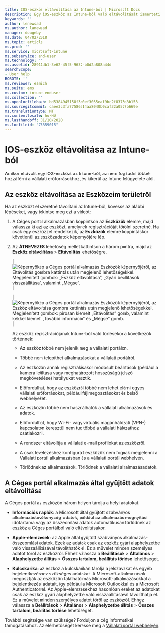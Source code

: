 ```yaml
---
title: IOS-eszköz eltávolítása az Intune-ból | Microsoft Docs
description: Egy iOS-eszköz az Intune-ból való eltávolítását ismerteti
keywords: ''
author: lenewsad
ms.author: lanewsad
manager: dougeby
ms.date: 04/02/2018
ms.topic: article
ms.prod: ''
ms.service: microsoft-intune
ms.subservice: end-user
ms.technology: ''
ms.assetid: 28914db1-3e62-45f5-9632-b0d2a808a44d
searchScope:
- User help
ROBOTS: ''
ms.reviewer: esmich
ms.suite: ems
ms.custom: intune-enduser
ms.collection: ''
ms.openlocfilehash: bd5384945158f3d0ef3035eaf9bc2f8375d8b153
ms.sourcegitcommit: caee3c3fa77586314aa8040b0caf32a0527b669e
ms.translationtype: MT
ms.contentlocale: hu-HU
ms.lasthandoff: 01/10/2020
ms.locfileid: "75859015"
---
```

# <a name="remove-your-ios-device-from-intune"></a>IOS-eszköz eltávolítása az Intune-ból

Amikor eltávolít egy iOS-eszközt az Intune-ból, az nem fog tudni többé hozzáférni a vállalati erőforrásokhoz, és kikerül az Intune felügyelete alól.


## <a name="removing-the-device-from-my-devices"></a>Az eszköz eltávolítása az Eszközeim területről

Ha az eszközt el szeretné távolítani az Intune-ból, kövesse az alábbi lépéseket, vagy tekintse meg ezt a videót:


1. A Céges portál alkalmazásban koppintson az **Eszközök** elemre, majd válassza ki azt az eszközt, amelynek regisztrációját törölni szeretné. Ha csak egy eszközzel rendelkezik, az **Eszközök** elemre koppintáskor követlenül az eszközadatok képernyőjére lép.

2. Az **ÁTNEVEZÉS** lehetőség mellet kattintson a három pontra, majd az **Eszköz eltávolítása** > **Eltávolítás** lehetőségre.  

    |![Képernyőkép a Céges portál alkalmazás Eszközök képernyőjéről, az Eltávolítás gombra kattintás után megjelenő lehetőségekkel. Megjelenített gombok: „Eszköz eltávolítása”, „Gyári beállítások visszaállítása”, valamint „Mégse”.](/intune-user-help/media/cp_ios_unenroll_after_1804_001.png)|

    |![Képernyőkép a Céges portál alkalmazás Eszközök képernyőjéről, az Eszköz eltávolítása gombra kattintás után megjelenő lehetőségekkel. Megjelenített gombok: pirosan kiemelt „Eltávolítás” gomb, valamint kékkel kiemelt „További információ” és „Mégse” gomb.](/intune-user-help/media/cp_ios_unenroll_after_1804_002.png)|


    Az eszköz regisztrációjának Intune-ból való törlésekor a következők történnek:

    - Az eszköz többé nem jelenik meg a vállalati portálon.

    - Többé nem telepíthet alkalmazásokat a vállalati portálról.

    - Az eszközön annak regisztrálásakor módosult beállítások (például a kamera letiltása vagy meghatározott hosszúságú jelszó megkövetelése) hatályukat vesztik.

    - Előfordulhat, hogy az eszközről többé nem lehet elérni egyes vállalati erőforrásokat, például fájlmegosztásokat és belső webhelyeket.

    - Az eszközön többé nem használhatók a vállalati alkalmazások és adatok.

    - Előfordulhat, hogy Wi-Fi- vagy virtuális magánhálózati (VPN-) kapcsolaton keresztül nem tud többé a vállalati hálózathoz csatlakozni.

    - A rendszer eltávolítja a vállalati e-mail profilokat az eszközről.

    - A csak levelezéshez konfigurált eszközök nem fognak megjelenni a Vállalati portál alkalmazásban és a vállalati portál webhelyén.

    - Törlődnek az alkalmazások. Törlődnek a vállalati alkalmazásadatok.

## <a name="removing-data-collected-by-the-company-portal-app"></a>A Céges portál alkalmazás által gyűjtött adatok eltávolítása

A Céges portál az eszközön három helyen tárolja a helyi adatokat.

- **Információs naplók**: a Microsoft által gyűjtött szabványos alkalmazástevékenység-adatok, például az alkalmazás megnyitási időtartama vagy az összeomlási adatok automatikusan törlődnek az eszköz a Céges portálból való eltávolításakor.

- **Apple-elemzések**: az Apple által gyűjtött szabványos alkalmazás-összeomlási adatok. Ezek az adatok csak az eszköz gyári alaphelyzetbe való visszaállításával távolíthatók el. Ez a művelet minden személyes adatot töröl az eszközről. Ehhez válassza a **Beállítások** > **Általános** > **Alaphelyzetbe állítás** > **Összes tartalom, beállítás törlése** lehetőséget.

- **Kulcskarika**: az eszköz a kulcskarikán tárolja a jelszavakat és egyéb bejelentkezéshez szükséges adatokat. A Microsoft-alkalmazások megosztják az eszközön található más Microsoft-alkalmazásokkal a bejelentkezési adatait, így például a Microsoft Outlookkal és a Microsoft Authenticatorrel. Az Apple-elemzésekhez hasonlóan ezeket az adatokat csak az eszköz gyári alaphelyzetbe való visszaállításával távolíthatja el. Ez a művelet minden személyes adatot töröl az eszközről. Ehhez válassza a **Beállítások** > **Általános** > **Alaphelyzetbe állítás** > **Összes tartalom, beállítás törlése** lehetőséget.


További segítségre van szüksége? Forduljon a cég informatikai támogatásához. Az elérhetőségét keresse meg a [Vállalati portál webhelyén](https://go.microsoft.com/fwlink/?linkid=2010980).
